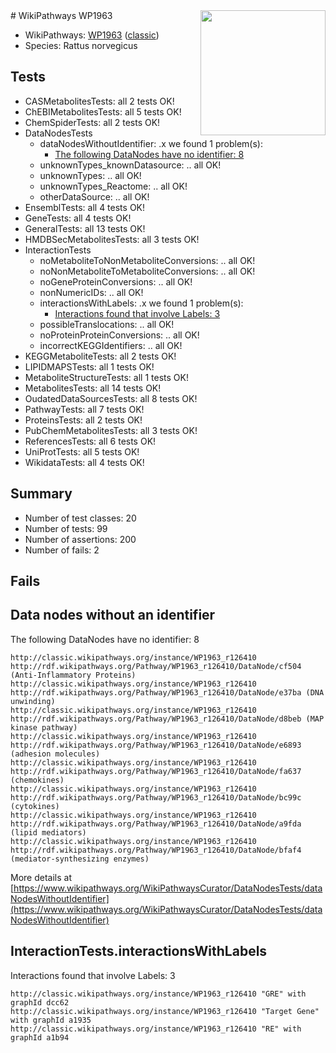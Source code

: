 <img style="float: right; width: 200px" src="https://upload.wikimedia.org/wikipedia/commons/thumb/8/83/Wplogo_with_text_500.png/640px-Wplogo_with_text_500.png" />
# WikiPathways WP1963

* WikiPathways: [WP1963](https://wikipathways.org/pathways/WP1963) ([classic](https://classic.wikipathways.org/instance/WP1963))
* Species: Rattus norvegicus
## Tests
* CASMetabolitesTests: all 2 tests OK!
* ChEBIMetabolitesTests: all 5 tests OK!
* ChemSpiderTests: all 2 tests OK!
* DataNodesTests
    * dataNodesWithoutIdentifier: .x we found 1 problem(s):
        * [The following DataNodes have no identifier: 8](#d2d32fa7)
    * unknownTypes_knownDatasource: .. all OK!
    * unknownTypes: .. all OK!
    * unknownTypes_Reactome: .. all OK!
    * otherDataSource: .. all OK!
* EnsemblTests: all 4 tests OK!
* GeneTests: all 4 tests OK!
* GeneralTests: all 13 tests OK!
* HMDBSecMetabolitesTests: all 3 tests OK!
* InteractionTests
    * noMetaboliteToNonMetaboliteConversions: .. all OK!
    * noNonMetaboliteToMetaboliteConversions: .. all OK!
    * noGeneProteinConversions: .. all OK!
    * nonNumericIDs: .. all OK!
    * interactionsWithLabels: .x we found 1 problem(s):
        * [Interactions found that involve Labels: 3](#630d267a)
    * possibleTranslocations: .. all OK!
    * noProteinProteinConversions: .. all OK!
    * incorrectKEGGIdentifiers: .. all OK!
* KEGGMetaboliteTests: all 2 tests OK!
* LIPIDMAPSTests: all 1 tests OK!
* MetaboliteStructureTests: all 1 tests OK!
* MetabolitesTests: all 14 tests OK!
* OudatedDataSourcesTests: all 8 tests OK!
* PathwayTests: all 7 tests OK!
* ProteinsTests: all 2 tests OK!
* PubChemMetabolitesTests: all 3 tests OK!
* ReferencesTests: all 6 tests OK!
* UniProtTests: all 5 tests OK!
* WikidataTests: all 4 tests OK!


## Summary

* Number of test classes: 20
* Number of tests: 99
* Number of assertions: 200
* Number of fails: 2

## Fails

<a name="d2d32fa7" />

## Data nodes without an identifier

The following DataNodes have no identifier: 8
```
http://classic.wikipathways.org/instance/WP1963_r126410 http://rdf.wikipathways.org/Pathway/WP1963_r126410/DataNode/cf504 (Anti-Inflammatory Proteins)
http://classic.wikipathways.org/instance/WP1963_r126410 http://rdf.wikipathways.org/Pathway/WP1963_r126410/DataNode/e37ba (DNA unwinding)
http://classic.wikipathways.org/instance/WP1963_r126410 http://rdf.wikipathways.org/Pathway/WP1963_r126410/DataNode/d8beb (MAP kinase pathway)
http://classic.wikipathways.org/instance/WP1963_r126410 http://rdf.wikipathways.org/Pathway/WP1963_r126410/DataNode/e6893 (adhesion molecules)
http://classic.wikipathways.org/instance/WP1963_r126410 http://rdf.wikipathways.org/Pathway/WP1963_r126410/DataNode/fa637 (chemokines)
http://classic.wikipathways.org/instance/WP1963_r126410 http://rdf.wikipathways.org/Pathway/WP1963_r126410/DataNode/bc99c (cytokines)
http://classic.wikipathways.org/instance/WP1963_r126410 http://rdf.wikipathways.org/Pathway/WP1963_r126410/DataNode/a9fda (lipid mediators)
http://classic.wikipathways.org/instance/WP1963_r126410 http://rdf.wikipathways.org/Pathway/WP1963_r126410/DataNode/bfaf4 (mediator-synthesizing enzymes)
```

More details at [https://www.wikipathways.org/WikiPathwaysCurator/DataNodesTests/dataNodesWithoutIdentifier](https://www.wikipathways.org/WikiPathwaysCurator/DataNodesTests/dataNodesWithoutIdentifier)

<a name="630d267a" />

## InteractionTests.interactionsWithLabels

Interactions found that involve Labels: 3
```
http://classic.wikipathways.org/instance/WP1963_r126410 "GRE" with graphId dcc62
http://classic.wikipathways.org/instance/WP1963_r126410 "Target Gene" with graphId a1935
http://classic.wikipathways.org/instance/WP1963_r126410 "RE" with graphId a1b94
```

